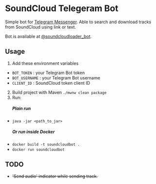 # SoundCloud Telegeram Bot
Simple bot for [Telegram Messenger](https://telegram.org/). 
Able to search and download tracks from SoundCloud using link or text.

Bot is available at [@soundcloudloader_bot](https://t.me/soundcloudloader_bot).

## Usage
1. Add these environment variables
 - ```BOT_TOKEN``` : your Telegram Bot token
 - ```BOT_USERNAME``` : your Telegram Bot username
 - ```CLIENT_ID``` : SoundCloud token client ID
2. Build project with Maven ```./mwnw clean package```
3. Run:
    ##### Plain run
- ```java -jar <path_to_jar>```
    ##### Or run inside Docker
- ```docker build -t soundcloudbot .```
- ```docker run soundcloudbot```
## TODO
- <del> 'Send audio' indicator while sending track. </del>
